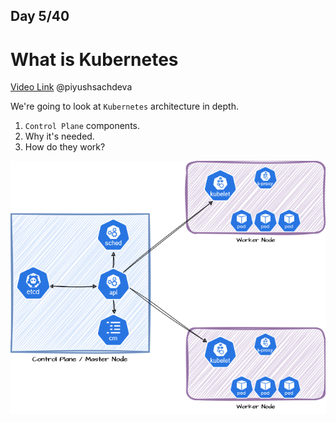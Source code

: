 ## Day 5/40
# What is Kubernetes
[Video Link](https://www.youtube.com/watch?v=SGGkUCctL4I)
@piyushsachdeva 

We're going to look at `Kubernetes` architecture in depth.
1. `Control Plane` components.
2. Why it's needed.
3. How do they work?

<img style="float: center;" src="https://github.com/sina14/40daysofkubernetes/blob/main/day05/kubernetes_arch.drawio.png">
